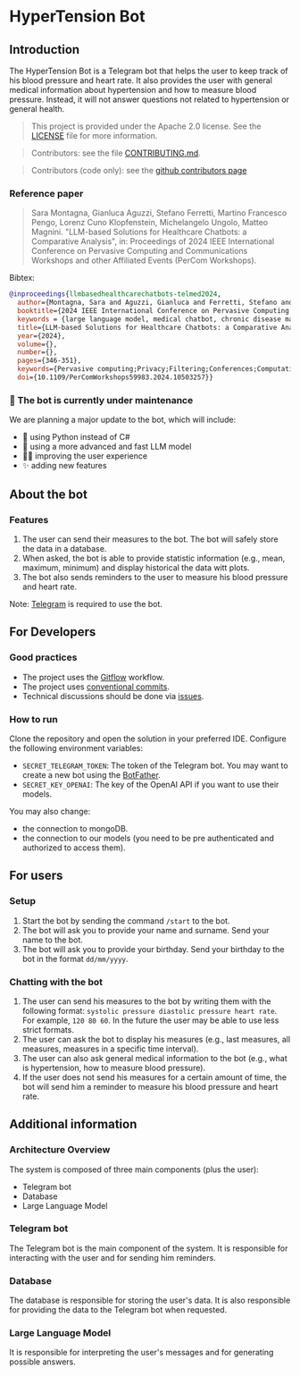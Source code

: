 # HyperTension Bot

## Introduction

The HyperTension Bot is a Telegram bot that helps the user to keep track of his blood pressure and heart rate.
It also provides the user with general medical information about hypertension and how to measure blood pressure.
Instead, it will not answer questions not related to hypertension or general health.

> This project is provided under the Apache 2.0 license. See the [LICENSE](LICENSE) file for more information.

> Contributors: see the file [CONTRIBUTING.md](CONTRIBUTING.md).

> Contributors (code only): see the [github contributors page](https://github.com/MatteoMagnini/hyperTensionBot/graphs/contributors)

### Reference paper

> Sara Montagna, Gianluca Aguzzi, Stefano Ferretti, Martino Francesco Pengo, Lorenz Cuno Klopfenstein, Michelangelo Ungolo, Matteo Magnini. "LLM-based Solutions for Healthcare Chatbots: a Comparative Analysis", in: Proceedings of 2024 IEEE International Conference on Pervasive Computing and Communications Workshops and other Affiliated Events (PerCom Workshops).

Bibtex:
```bibtex
@inproceedings{llmbasedhealthcarechatbots-telmed2024,
  author={Montagna, Sara and Aguzzi, Gianluca and Ferretti, Stefano and Pengo, Martino Francesco and Klopfenstein, Lorenz Cuno and Ungolo, Michelangelo and Magnini, Matteo},
  booktitle={2024 IEEE International Conference on Pervasive Computing and Communications Workshops and other Affiliated Events (PerCom Workshops)}, 
  keywords = {large language model, medical chatbot, chronic disease management},
  title={LLM-based Solutions for Healthcare Chatbots: a Comparative Analysis}, 
  year={2024},
  volume={},
  number={},
  pages={346-351},
  keywords={Pervasive computing;Privacy;Filtering;Conferences;Computational modeling;Medical services;Chatbots;Large Language Model;Medical Chatbot;Chronic Disease Management},
  doi={10.1109/PerComWorkshops59983.2024.10503257}}
```

[//]: # (### ✨✨ [Try the bot]&#40;https://t.me/uniTiro_bot&#41; ✨✨ )

### 🔴 The bot is currently under maintenance

We are planning a major update to the bot, which will include:
- 🐍 using Python instead of C#
- 🚀 using a more advanced and fast LLM model
- 👨‍💻 improving the user experience
- ✨ adding new features

## About the bot

### Features
1. The user can send their measures to the bot. The bot will safely store the data in a database.
2. When asked, the bot is able to provide statistic information (e.g., mean, maximum, minimum) and display historical the data witt plots.
3. The bot also sends reminders to the user to measure his blood pressure and heart rate.

Note: [Telegram](https://telegram.org/) is required to use the bot.

## For Developers

### Good practices
- The project uses the [Gitflow](https://www.atlassian.com/git/tutorials/comparing-workflows/gitflow-workflow) workflow.
- The project uses [conventional commits](https://www.conventionalcommits.org/en/v1.0.0/).
- Technical discussions should be done via [issues](https://github.com/LorenzCK/HyperTensionBot/issues).

### How to run 
Clone the repository and open the solution in your preferred IDE.
Configure the following environment variables:
- `SECRET_TELEGRAM_TOKEN`: The token of the Telegram bot. You may want to create a new bot using the [BotFather](https://core.telegram.org/bots#6-botfather).
- `SECRET_KEY_OPENAI`: The key of the OpenAI API if you want to use their models.

You may also change:
- the connection to mongoDB.
- the connection to our models (you need to be pre authenticated and authorized to access them).

## For users
### Setup
1. Start the bot by sending the command `/start` to the bot.
2. The bot will ask you to provide your name and surname. Send your name to the bot.
3. The bot will ask you to provide your birthday. Send your birthday to the bot in the format `dd/mm/yyyy`.
### Chatting with the bot
1. The user can send his measures to the bot by writing them with the following format: `systolic pressure diastolic pressure heart rate`. For example, `120 80 60`. In the future the user may be able to use less strict formats.
2. The user can ask the bot to display his measures (e.g., last measures, all measures, measures in a specific time interval). 
3. The user can also ask general medical information to the bot (e.g., what is hypertension, how to measure blood pressure).
4. If the user does not send his measures for a certain amount of time, the bot will send him a reminder to measure his blood pressure and heart rate.


## Additional information

### Architecture Overview
The system is composed of three main components (plus the user):
- Telegram bot
- Database
- Large Language Model

### Telegram bot
The Telegram bot is the main component of the system.
It is responsible for interacting with the user and for sending him reminders.

### Database
The database is responsible for storing the user's data.
It is also responsible for providing the data to the Telegram bot when requested.

### Large Language Model
It is responsible for interpreting the user's messages and for generating possible answers.

[//]: # (### Communication between components)

[//]: # (Sequence diagram of the communication between the components.)

[//]: # ()
[//]: # (![Communication between components]&#40;https://www.plantuml.com/plantuml/svg/bPF1JiCm38RlUOfmsoJs0fD0e-ouIGW15xI3rVvgAzAqsEvWRqzQWfIozR13Buu_VuxTR4I9jM-SkT4A3MpdgFR6l0hOhkxjOqMQjRgs0b_i8K8b5esKIsFYaLs5jDrklxPVLPrNCUVbrCKyohK-acB8CU6pgxco6fYbAJ0X33crmuczimKfMSPd3z4v_qE0Mp-eRwshHTzf31okQUGNEMlbil29c1eeM19fznUyoZkYHt8zv71cd-YtsTeob6iSiGZpu5FYsMPccyrR6D8xdTGFX84Jn477IVUTQwb8n6b5V2i7_ctiTjpqMOEr5x0cjmgNcchoG6ZjomlBBE71f7Y6TAsNgtycZjpy5bCohv1_H5NA6lX_0nWUnfp9c4s8zutx0G00&#41;)